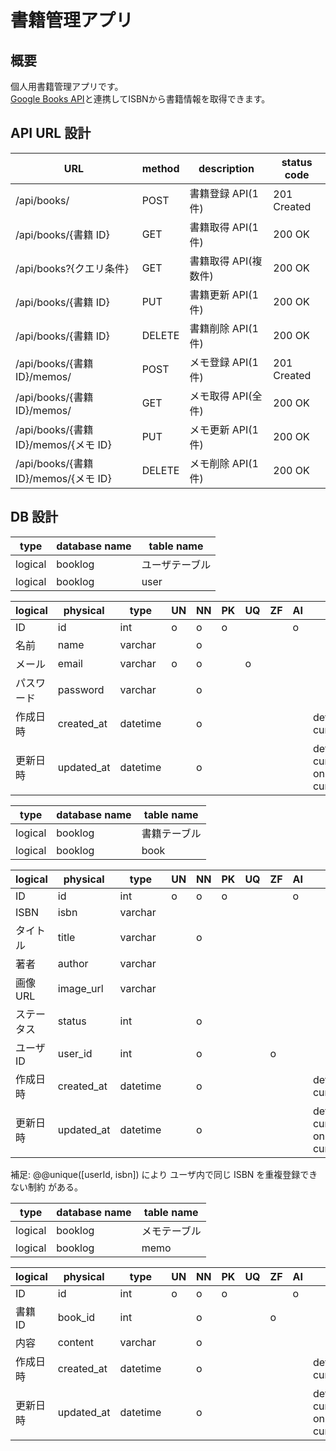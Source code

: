 # 書籍管理アプリ

## 概要

個人用書籍管理アプリです。<br>
[Google Books API](https://developers.google.com/books?hl=ja)と連携してISBNから書籍情報を取得できます。

## API URL 設計

| URL                                  | method | description          | status code |
| ------------------------------------ | ------ | -------------------- | ----------- |
| /api/books/                          | POST   | 書籍登録 API(1 件)   | 201 Created |
| /api/books/{書籍 ID}                 | GET    | 書籍取得 API(1 件)   | 200 OK      |
| /api/books?{クエリ条件}              | GET    | 書籍取得 API(複数件) | 200 OK      |
| /api/books/{書籍 ID}                 | PUT    | 書籍更新 API(1 件)   | 200 OK      |
| /api/books/{書籍 ID}                 | DELETE | 書籍削除 API(1 件)   | 200 OK      |
| /api/books/{書籍 ID}/memos/          | POST   | メモ登録 API(1 件)   | 201 Created |
| /api/books/{書籍 ID}/memos/          | GET    | メモ取得 API(全件)   | 200 OK      |
| /api/books/{書籍 ID}/memos/{メモ ID} | PUT    | メモ更新 API(1 件)   | 200 OK      |
| /api/books/{書籍 ID}/memos/{メモ ID} | DELETE | メモ削除 API(1 件)   | 200 OK      |

## DB 設計

| type    | database name | table name     |
| ------- | ------------- | -------------- |
| logical | booklog       | ユーザテーブル |
| logical | booklog       | user           |

| logical    | physical   | type     | UN  | NN  | PK  | UQ  | ZF  | AI  | default                                               |
| ---------- | ---------- | -------- | --- | --- | --- | --- | --- | --- | ----------------------------------------------------- |
| ID         | id         | int      | o   | o   | o   |     |     | o   |                                                       |
| 名前       | name       | varchar  |     | o   |     |     |     |     |                                                       |
| メール     | email      | varchar  | o   | o   |     | o   |     |     |                                                       |
| パスワード | password   | varchar  |     | o   |     |     |     |     |                                                       |
| 作成日時   | created_at | datetime |     | o   |     |     |     |     | default current_timestamp                             |
| 更新日時   | updated_at | datetime |     | o   |     |     |     |     | default current_timestamp on update current_timestamp |

| type    | database name | table name   |
| ------- | ------------- | ------------ |
| logical | booklog       | 書籍テーブル |
| logical | booklog       | book         |

| logical    | physical   | type     | UN  | NN  | PK  | UQ  | ZF  | AI  | default                                               |
| ---------- | ---------- | -------- | --- | --- | --- | --- | --- | --- | ----------------------------------------------------- |
| ID         | id         | int      | o   | o   | o   |     |     | o   |                                                       |
| ISBN       | isbn       | varchar  |     |     |     |     |     |     |                                                       |
| タイトル   | title      | varchar  |     | o   |     |     |     |     |                                                       |
| 著者       | author     | varchar  |     |     |     |     |     |     |                                                       |
| 画像 URL   | image_url  | varchar  |     |     |     |     |     |     |                                                       |
| ステータス | status     | int      |     | o   |     |     |     |     |                                                       |
| ユーザ ID  | user_id    | int      |     | o   |     |     | o   |     |                                                       |
| 作成日時   | created_at | datetime |     | o   |     |     |     |     | default current_timestamp                             |
| 更新日時   | updated_at | datetime |     | o   |     |     |     |     | default current_timestamp on update current_timestamp |

補足: @@unique([userId, isbn]) により ユーザ内で同じ ISBN を重複登録できない制約 がある。

| type    | database name | table name   |
| ------- | ------------- | ------------ |
| logical | booklog       | メモテーブル |
| logical | booklog       | memo         |

| logical  | physical   | type     | UN  | NN  | PK  | UQ  | ZF  | AI  | default                                               |
| -------- | ---------- | -------- | --- | --- | --- | --- | --- | --- | ----------------------------------------------------- |
| ID       | id         | int      | o   | o   | o   |     |     | o   |                                                       |
| 書籍 ID  | book_id    | int      |     | o   |     |     | o   |     |                                                       |
| 内容     | content    | varchar  |     | o   |     |     |     |     |                                                       |
| 作成日時 | created_at | datetime |     | o   |     |     |     |     | default current_timestamp                             |
| 更新日時 | updated_at | datetime |     | o   |     |     |     |     | default current_timestamp on update current_timestamp |
